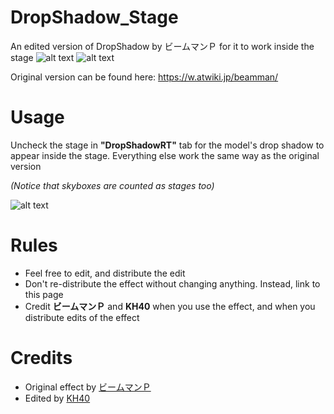 # DropShadow_Stage
An edited version of DropShadow by ビームマンＰ for it to work inside the stage
<img src="https://i.imgur.com/qSH85xq.png" alt="alt text">
<img src="https://i.imgur.com/cNinqP3.png" alt="alt text">

Original version can be found here: https://w.atwiki.jp/beamman/

# Usage
Uncheck the stage in **"DropShadowRT"** tab for the model's drop shadow to appear inside the stage. Everything else work the same way as the original version

*(Notice that skyboxes are counted as stages too)*

<img src="https://i.imgur.com/ya9FdXd.pngg" alt="alt text">

# Rules
- Feel free to edit, and distribute the edit
- Don't re-distribute the effect without changing anything. Instead, link to this page
- Credit **ビームマンＰ** and **KH40** when you use the effect, and when you distribute edits of the effect

# Credits
- Original effect by [ビームマンＰ](https://twitter.com/beammanp)
- Edited by [KH40](https://twitter.com/khoast40)
